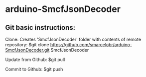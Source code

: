 # arduino-SmcfJsonDecoder


## Git basic instructions:

Clone: Creates 'SmcfJsonDecoder' folder with contents of remote repository:
  $git clone https://github.com/smarcelobr/arduino-SmcfJsonDecoder.git SmcfJsonDecoder

Update from Github:
  $git pull
  
Commit to Github:
  $git push

